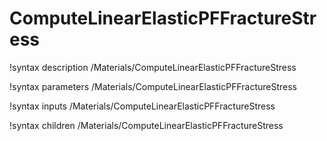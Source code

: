 <!-- MOOSE Documentation Stub: Remove this when content is added. -->

# ComputeLinearElasticPFFractureStress
!syntax description /Materials/ComputeLinearElasticPFFractureStress

!syntax parameters /Materials/ComputeLinearElasticPFFractureStress

!syntax inputs /Materials/ComputeLinearElasticPFFractureStress

!syntax children /Materials/ComputeLinearElasticPFFractureStress
